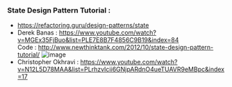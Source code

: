 ### State Design Pattern Tutorial :
* https://refactoring.guru/design-patterns/state
* Derek Banas : https://www.youtube.com/watch?v=MGEx35FjBuo&list=PLE7E8B7F4856C9B19&index=84 <br/>
Code : http://www.newthinktank.com/2012/10/state-design-pattern-tutorial/
![image](https://user-images.githubusercontent.com/30351771/134569286-29addda9-f8f7-4295-beec-f1c22c962d8e.png)
* Christopher Okhravi : https://www.youtube.com/watch?v=N12L5D78MAA&list=PLrhzvIcii6GNjpARdnO4ueTUAVR9eMBpc&index=17
